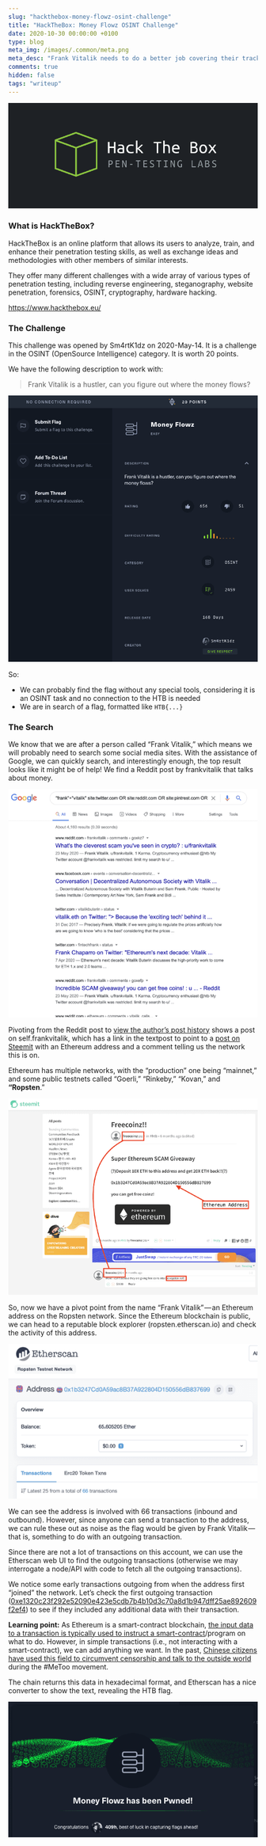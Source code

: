 ```yaml
---
slug: "hackthebox-money-flowz-osint-challenge"
title: "HackTheBox: Money Flowz OSINT Challenge"
date: 2020-10-30 00:00:00 +0100
type: blog
meta_img: /images/.common/meta.png
meta_desc: "Frank Vitalik needs to do a better job covering their tracks"
comments: true
hidden: false
tags: "writeup"
---
```


![HackTheBox Banner](./images/hackthebox-money-flowz-osint-challenge/1.png)

### What is HackTheBox?
HackTheBox is an online platform that allows its users to analyze, train, and enhance their penetration testing skills, as well as exchange ideas and methodologies with other members of similar interests.

They offer many different challenges with a wide array of various types of penetration testing, including reverse engineering, steganography, website penetration, forensics, OSINT, cryptography, hardware hacking.

https://www.hackthebox.eu/

### The Challenge
This challenge was opened by Sm4rtK1dz on 2020-May-14. It is a challenge in the OSINT (OpenSource Intelligence) category. It is worth 20 points.

We have the following description to work with:

> Frank Vitalik is a hustler, can you figure out where the money flows?

![HackTheBox Challenge Screen](./images/hackthebox-money-flowz-osint-challenge/2.png)

So:

* We can probably find the flag without any special tools, considering it is an OSINT task and no connection to the HTB is needed
* We are in search of a flag, formatted like `HTB{...}`

### The Search

We know that we are after a person called “Frank Vitalik,” which means we will probably need to search some social media sites. With the assistance of Google, we can quickly search, and interestingly enough, the top result looks like it might be of help! We find a Reddit post by frankvitalik that talks about money.

![Using Google to find our first clue-thread](./images/hackthebox-money-flowz-osint-challenge/3.png)

Pivoting from the Reddit post to [view the author’s post history](https://www.reddit.com/user/frankvitalik) shows a post on self.frankvitalik, which has a link in the textpost to point to a [post on Steemit](https://steemit.com/htb/@freecoinz/freecoinz) with an Ethereum address and a comment telling us the network this is on.

Ethereum has multiple networks, with the “production” one being “mainnet,” and some public testnets called “Goerli,” “Rinkeby,” “Kovan,” and **“Ropsten**.”

![](./images/hackthebox-money-flowz-osint-challenge/4.png)

So, now we have a pivot point from the name “Frank Vitalik” — an Ethereum address on the Ropsten network. Since the Ethereum blockchain is public, we can head to a reputable block explorer (ropsten.etherscan.io) and check the activity of this address.

![](./images/hackthebox-money-flowz-osint-challenge/5.png)

We can see the address is involved with 66 transactions (inbound and outbound). However, since anyone can send a transaction to the address, we can rule these out as noise as the flag would be given by Frank Vitalik — that is, something to do with an outgoing transaction.

Since there are not a lot of transactions on this account, we can use the Etherscan web UI to find the outgoing transactions (otherwise we may interrogate a node/API with code to fetch all the outgoing transactions).

We notice some early transactions outgoing from when the address first “joined” the network. Let’s check the first outgoing transaction ([0xe1320c23f292e52090e423e5cdb7b4b10d3c70a8d1b947dff25ae892609f2ef4](https://ropsten.etherscan.io/tx/0xe1320c23f292e52090e423e5cdb7b4b10d3c70a8d1b947dff25ae892609f2ef4)) to see if they included any additional data with their transaction.

**Learning point:** As Ethereum is a smart-contract blockchain, [the input data to a transaction is typically used to instruct a smart-contract](https://medium.com/mycrypto/why-do-we-need-transaction-data-39c922930e92)/program on what to do. However, in simple transactions (i.e., not interacting with a smart-contract), we can add anything we want. In the past, [Chinese citizens have used this field to circumvent censorship and talk to the outside world](https://qz.com/1260191/metoo-activists-in-china-are-turning-to-the-blockchain-to-dodge-censorship/) during the #MeToo movement.

The chain returns this data in hexadecimal format, and Etherscan has a nice converter to show the text, revealing the HTB flag.

![](./images/hackthebox-money-flowz-osint-challenge/6.png)